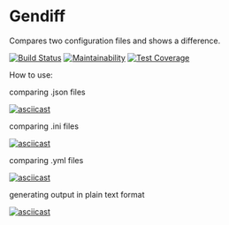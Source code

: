 # Gendiff
Compares two configuration files and shows a difference.

[![Build Status](https://travis-ci.org/Onlyal33/backend-project-lvl2.svg?branch=master)](https://travis-ci.org/Onlyal33/backend-project-lvl2)
[![Maintainability](https://api.codeclimate.com/v1/badges/e965dd7e0fafc756966f/maintainability)](https://codeclimate.com/github/Onlyal33/backend-project-lvl2/maintainability)
[![Test Coverage](https://api.codeclimate.com/v1/badges/e965dd7e0fafc756966f/test_coverage)](https://codeclimate.com/github/Onlyal33/backend-project-lvl2/test_coverage)

How to use:

comparing .json files

[![asciicast](https://asciinema.org/a/PdpuqfVHErMpG9Zka4wjRwEIN.svg)](https://asciinema.org/a/PdpuqfVHErMpG9Zka4wjRwEIN)

comparing .ini files

[![asciicast](https://asciinema.org/a/lp25o1ofzNWKUsufD8GAO0nWW.svg)](https://asciinema.org/a/lp25o1ofzNWKUsufD8GAO0nWW)

comparing .yml files

[![asciicast](https://asciinema.org/a/R9djae50Bhfl8MEumdNvOuY5i.svg)](https://asciinema.org/a/R9djae50Bhfl8MEumdNvOuY5i)

generating output in plain text format

[![asciicast](https://asciinema.org/a/24dR13SuKGdezPSnO2BYKJ7Vk.svg)](https://asciinema.org/a/24dR13SuKGdezPSnO2BYKJ7Vk)

